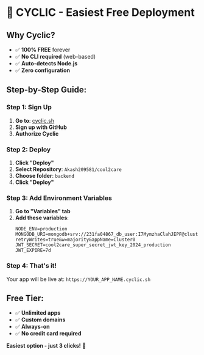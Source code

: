 # 🔄 CYCLIC - Easiest Free Deployment

## Why Cyclic?
- ✅ **100% FREE** forever
- ✅ **No CLI required** (web-based)
- ✅ **Auto-detects Node.js**
- ✅ **Zero configuration**

## Step-by-Step Guide:

### Step 1: Sign Up
1. **Go to**: [cyclic.sh](https://cyclic.sh)
2. **Sign up with GitHub**
3. **Authorize Cyclic**

### Step 2: Deploy
1. **Click "Deploy"**
2. **Select Repository**: `Akash209581/cool2care`
3. **Choose folder**: `backend`
4. **Click "Deploy"**

### Step 3: Add Environment Variables
1. **Go to "Variables" tab**
2. **Add these variables**:
   ```
   NODE_ENV=production
   MONGODB_URI=mongodb+srv://231fa04867_db_user:I7MymzhaClahJEPF@cluster0.gvkjbre.mongodb.net/cool2care?retryWrites=true&w=majority&appName=Cluster0
   JWT_SECRET=cool2care_super_secret_jwt_key_2024_production
   JWT_EXPIRE=7d
   ```

### Step 4: That's it!
Your app will be live at: `https://YOUR_APP_NAME.cyclic.sh`

## Free Tier:
- ✅ **Unlimited apps**
- ✅ **Custom domains**
- ✅ **Always-on**
- ✅ **No credit card required**

**Easiest option - just 3 clicks!** 🎯